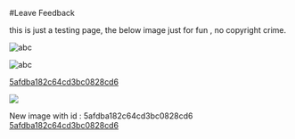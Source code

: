 #Leave Feedback

<div id="feedback-container"></div>
this is just a testing page,
the below image just for fun , no copyright crime.

![abc](Images/Enfiled_5afdba172c64cd3bc0828cd4.jpg)

![abc](Images/DW5a963922d2f2b83b4ce3e9c6_5afdba172c64cd3bc0828cd3.png)


[5afdba182c64cd3bc0828cd6](Examples/DW5a96364cb125ec3c70150c47_5afdba182c64cd3bc0828cd6.cs)

![](https://images.pexels.com/photos/67636/rose-blue-flower-rose-blooms-67636.jpeg)


New image with id : 5afdba182c64cd3bc0828cd6
[5afdba182c64cd3bc0828cd6](Examples/DW5a96364cb125ec3c70150c47_5afdba182c64cd3bc0828cd6.cs)
